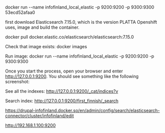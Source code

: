 docker run --name infofinland_local_elastic -p 9200:9200 -p 9300:9300 53ecd52afaa0

first download Elasticsearch 7.15.0, which is the version PLATTA Openshift uses, image and build the container.

docker pull docker.elastic.co/elasticsearch/elasticsearch:7.15.0

Check that image exists: docker images

Run image: docker run --name infofinland_local_elastic -p 9200:9200 -p 9300:9300 <IMAGE ID>

Once you start the process, open your browser and enter http://127.0.0.1:9200. You should see something like the following screenshot:

See all the indexes: http://127.0.0.1:9200/_cat/indices?v

Search index: http://127.0.0.1:9200/first_finnish/_search

https://drupal-infofinland.docker.so/en/admin/config/search/elasticsearch-connector/cluster/infofinland/edit

http://192.168.1.100:9200
